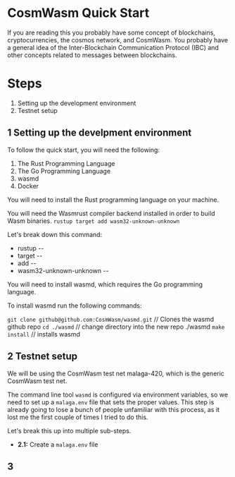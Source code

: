 # CosmWasm Quick Start

If you are reading this you probably have some concept of blockchains, cryptocurrencies, the cosmos network, and CosmWasm. You probably have a general idea of the Inter-Blockchain Communication Protocol (IBC) and other concepts related to messages between blockchains.

# Steps

1. Setting up the development environment
2. Testnet setup

## 1 Setting up the develpment environment

To follow the quick start, you will need the following:

1. The Rust Programming Language
2. The Go Programming Language
3. wasmd
4. Docker


You will need to install the Rust programming language on your machine.

You will need the Wasmrust compiler backend installed in order to build Wasm binaries.
`rustup target add wasm32-unknown-unknown`

Let's break down this command:

- rustup --
- target --
- add --
- wasm32-unknown-unknown --

You will need to install wasmd, which requires the Go programming language.

To install wasmd run the following commands:

`git clone github@github.com:CosmWasm/wasmd.git` // Clones the wasmd github repo
`cd ./wasmd` // change directory into the new repo ./wasmd
`make install` // installs wasmd



## 2 Testnet setup

We will be using the CosmWasm test net malaga-420, which is the generic CosmWasm test net.

The command line tool `wasmd` is configured via environment variables, so we need to set up a `malaga.env` file that sets the proper values. This step is already going to lose a bunch of people unfamiliar with this process, as it lost me the first couple of times I tried to do this.

Let's break this up into multiple sub-steps.

- **2.1:** Create a `malaga.env` file

## 3 

